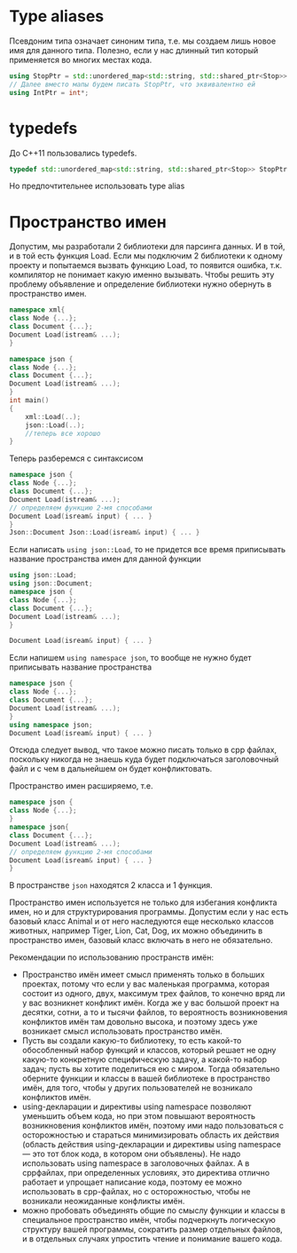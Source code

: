 # Type aliases
Псевдоним типа означает синоним типа, т.е. мы создаем лишь новое имя для данного типа. Полезно, если у нас длинный тип который применяется во многих местах кода.

```cpp
using StopPtr = std::unordered_map<std::string, std::shared_ptr<Stop>>
// Далее вместо мапы будем писать StopPtr, что эквивалентно ей
using IntPtr = int*;
```

# typedefs
До C++11 пользовались typedefs.

```cpp
typedef std::unordered_map<std::string, std::shared_ptr<Stop>> StopPtr
```

Но предпочтительнее использовать type alias

# Пространство имен
Допустим, мы разработали 2 библиотеки для парсинга данных. И в той, и в той есть функция Load. Если мы подключим 2 библиотеки к одному проекту и попытаемся вызвать функцию Load, то появится ошибка, т.к. компилятор не понимает какую именно вызывать. Чтобы решить эту проблему объявление и определение библиотеки нужно обернуть в пространство имен.

```cpp
namespace xml{
class Node {...}; 
class Document {...}; 
Document Load(istream& ...);
}

namespace json {
class Node {...}; 
class Document {...}; 
Document Load(istream& ...);
}
int main()
{
	xml::Load(..);
	json::Load(..);
	//теперь все хорошо
}
```

Теперь разберемся с синтаксисом

```cpp
namespace json {
class Node {...}; 
class Document {...}; 
Document Load(istream& ...);
// определяем функцию 2-мя способами
Document Load(isream& input) { ... }
}
Json::Document Json::Load(isream& input) { ... }
```

Если написать `using json::Load`, то не придется все время приписывать название пространства имен для данной функции

```cpp
using json::Load;
using json::Document;
namespace json {
class Node {...}; 
class Document {...}; 
Document Load(istream& ...);
}

Document Load(isream& input) { ... }
```

Если напишем `using namespace json`, то вообще не нужно будет приписывать название пространства

```cpp
namespace json {
class Node {...}; 
class Document {...}; 
Document Load(istream& ...);
}
using namespace json;
Document Load(isream& input) { ... }
```

Отсюда следует вывод, что такое можно писать только в cpp файлах, поскольку никогда не знаешь куда будет подключаться заголовочный файл и с чем в дальнейшем он будет конфликтовать.

Пространство имен расширяемо, т.е.

```cpp
namespace json {
class Node {...};
}
namespace json{
class Document {...}; 
Document Load(istream& ...);
// определяем функцию 2-мя способами
Document Load(isream& input) { ... }
}
```

В пространстве `json` находятся 2 класса и 1 функция.

Пространство имен используется не только для избегания конфликта имен, но и для структурирования программы. Допустим если у нас есть базовый класс Animal и от него наследуются еще несколько классов животных, например Tiger, Lion, Cat, Dog, их можно объединить в пространство имен, базовый класс включать в него не обязательно. 

Рекомендации по использованию пространств имён:
* Пространство имён имеет смысл применять только в больших проектах, потому что если у вас маленькая программа, которая состоит из одного, двух, максимум трех файлов, то конечно вряд ли у вас возникнет конфликт имён. Когда же у вас большой проект на десятки, сотни, а то и тысячи файлов, то вероятность возникновения конфликтов имён там довольно высока, и поэтому здесь уже возникает смысл использовать пространство имён.
* Пусть вы создали какую-то библиотеку, то есть какой-то обособленный набор функций и классов, который решает не одну какую-то конкретную специфическую задачу, а какой-то набор задач; пусть вы хотите поделиться ею с миром. Тогда обязательно оберните функции и классы в вашей библиотеке в пространство имён, для того, чтобы у других пользователей не возникало конфликтов имён.
* using-декларации и директивы using namespace позволяют уменьшить объем кода, но при этом повышают вероятность возникновения конфликтов имён, поэтому ими надо пользоваться с осторожностью и стараться минимизировать область их действия (область действия using-декларации и директивы using namespace — это тот блок кода, в котором они объявлены). Не надо использовать using namespace в заголовочных файлах. А в cppфайлах, при определенных условиях, это директива отлично работает и упрощает написание кода, поэтому ее можно использовать в cpp-файлах, но с осторожностью, чтобы не возникали неожиданные конфликты имён.
* можно пробовать объединять общие по смыслу функции и классы в специальное пространство имён, чтобы подчеркнуть логическую структуру вашей программы, сократить размер отдельных файлов, и в отдельных случаях упростить чтение и понимание вашего кода.